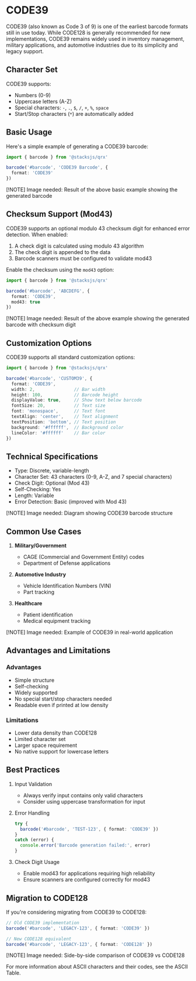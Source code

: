 # CODE39

CODE39 (also known as Code 3 of 9) is one of the earliest barcode formats still in use today. While CODE128 is generally recommended for new implementations, CODE39 remains widely used in inventory management, military applications, and automotive industries due to its simplicity and legacy support.

## Character Set

CODE39 supports:

- Numbers (0-9)
- Uppercase letters (A-Z)
- Special characters: `-`, `.`, `$`, `/`, `+`, `%`, `space`
- Start/Stop characters (`*`) are automatically added

## Basic Usage

Here's a simple example of generating a CODE39 barcode:

```ts
import { barcode } from '@stacksjs/qrx'

barcode('#barcode', 'CODE39 Barcode', {
  format: 'CODE39'
})
```

[!NOTE] Image needed: Result of the above basic example showing the generated barcode

## Checksum Support (Mod43)

CODE39 supports an optional modulo 43 checksum digit for enhanced error detection. When enabled:

1. A check digit is calculated using modulo 43 algorithm
2. The check digit is appended to the data
3. Barcode scanners must be configured to validate mod43

Enable the checksum using the `mod43` option:

```ts
import { barcode } from '@stacksjs/qrx'

barcode('#barcode', 'ABCDEFG', {
  format: 'CODE39',
  mod43: true
})
```

[!NOTE] Image needed: Result of the above example showing the generated barcode with checksum digit

## Customization Options

CODE39 supports all standard customization options:

```ts
import { barcode } from '@stacksjs/qrx'

barcode('#barcode', 'CUSTOM39', {
  format: 'CODE39',
  width: 2,               // Bar width
  height: 100,            // Barcode height
  displayValue: true,     // Show text below barcode
  fontSize: 20,           // Text size
  font: 'monospace',      // Text font
  textAlign: 'center',    // Text alignment
  textPosition: 'bottom', // Text position
  background: '#ffffff',  // Background color
  lineColor: '#ffffff'    // Bar color
})
```

## Technical Specifications

- Type: Discrete, variable-length
- Character Set: 43 characters (0-9, A-Z, and 7 special characters)
- Check Digit: Optional (Mod 43)
- Self-Checking: Yes
- Length: Variable
- Error Detection: Basic (improved with Mod 43)

[!NOTE] Image needed: Diagram showing CODE39 barcode structure

## Common Use Cases

1. **Military/Government**
   - CAGE (Commercial and Government Entity) codes
   - Department of Defense applications

2. **Automotive Industry**
   - Vehicle Identification Numbers (VIN)
   - Part tracking

3. **Healthcare**
   - Patient identification
   - Medical equipment tracking

[!NOTE] Image needed: Example of CODE39 in real-world application

## Advantages and Limitations

### Advantages

- Simple structure
- Self-checking
- Widely supported
- No special start/stop characters needed
- Readable even if printed at low density

### Limitations

- Lower data density than CODE128
- Limited character set
- Larger space requirement
- No native support for lowercase letters

## Best Practices

1. Input Validation
   - Always verify input contains only valid characters
   - Consider using uppercase transformation for input

2. Error Handling
   ```ts
   try {
     barcode('#barcode', 'TEST-123', { format: 'CODE39' })
   }
   catch (error) {
     console.error('Barcode generation failed:', error)
   }
   ```

3. Check Digit Usage
   - Enable mod43 for applications requiring high reliability
   - Ensure scanners are configured correctly for mod43

## Migration to CODE128

If you're considering migrating from CODE39 to CODE128:

```ts
// Old CODE39 implementation
barcode('#barcode', 'LEGACY-123', { format: 'CODE39' })

// New CODE128 equivalent
barcode('#barcode', 'LEGACY-123', { format: 'CODE128' })
```

[!NOTE] Image needed: Side-by-side comparison of CODE39 vs CODE128

For more information about ASCII characters and their codes, see the ASCII Table.
